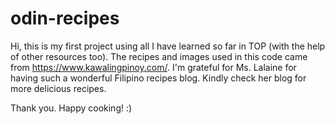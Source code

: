 # odin-recipes

Hi, this is my first project using all I have learned so far in TOP (with the help of other resources too).
The recipes and images used in this code came from https://www.kawalingpinoy.com/. 
I'm grateful for Ms. Lalaine for having such a wonderful Filipino recipes blog. Kindly check her
blog for more delicious recipes. 

Thank you. Happy cooking! :)
